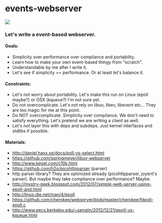 events-webserver
================

![](http://i.imgur.com/ChzUb.jpg)

### Let's write a event-based webserver.

#### Goals:

 - Simplicity over performance over compliance and portability.
 - Learn how to make your own event-based thingy from "scratch".
 - Understandable by me after I write it.
 - Let's see if simplicity == performance. Or at least let's balance it.

#### Constraints:

 - Let's not worry about portability. Let's make this run on Linux (epoll maybe?) or OSX (kqueue?) I'm not sure yet.
 - Do not overcomplicate. Let's not rely on libuv, libev, libevent etc... They are too magic for me at this point.
 - Do NOT overcomplicate. Simplicity over compilance. We don't need to satisfy everything. Let's pretend we are writing a client as well.
 - Let's not layer this with deps and subdeps. Just kernel interfaces and stdlibs if possible.

#### Materials:

 - http://daniel.haxx.se/docs/poll-vs-select.html
 - https://github.com/springmeyer/libuv-webserver
 - http://www.kegel.com/c10k.html
 - https://github.com/h2o/picohttpparser (parser)
 - http parser library? They are optimized already (picohttpparser, joyent's parser). But maybe they take compliance over performance? Maybe.
 - http://mystry-geek.blogspot.com/2012/07/simple-web-server-using-epoll-and.html
 - http://linux.die.net/man/4/epoll
 - https://github.com/cherokee/webserver/blob/master/cherokee/fdpoll-epoll.c
 - http://www.eecs.berkeley.edu/~sangjin/2012/12/21/epoll-vs-kqueue.html


